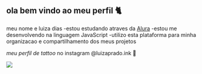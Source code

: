 ## ola bem vindo ao meu perfil 🐈

meu nome e luiza dias 
-estou estudando atraves da [Alura](https://www.alura.com.br)
-estou me desenvolvendo na linguagem JavaScript
-utilizo esta plataforma para minha organizacao e compartilhamento dos meus projetos

*meu perfil de tattoo* no instagram
@luizaprado.ink 💟

![](https://media1.tenor.com/m/GOabrbLMl4AAAAAd/plink-cat-plink.gif)

